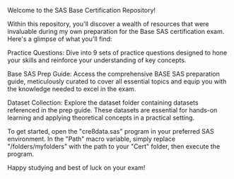 Welcome to the SAS Base Certification Repository!

Within this repository, you'll discover a wealth of resources that were invaluable during my own preparation for the Base SAS certification exam. Here's a glimpse of what you'll find:

Practice Questions: Dive into 9 sets of practice questions designed to hone your skills and reinforce your understanding of key concepts.

Base SAS Prep Guide: Access the comprehensive BASE SAS preparation guide, meticulously curated to cover all essential topics and equip you with the knowledge needed to excel in the exam.

Dataset Collection: Explore the dataset folder containing datasets referenced in the prep guide. These datasets are essential for hands-on learning and applying theoretical concepts in a practical setting.

To get started, open the "cre8data.sas" program in your preferred SAS environment. In the "Path" macro variable, simply replace "/folders/myfolders" with the path to your "Cert" folder, then execute the program. 

Happy studying and best of luck on your exam!
